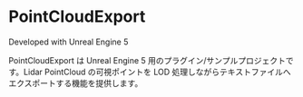 # PointCloudExport

Developed with Unreal Engine 5

PointCloudExport は Unreal Engine 5 用のプラグイン/サンプルプロジェクトです。Lidar PointCloud の可視ポイントを LOD 処理しながらテキストファイルへエクスポートする機能を提供します。
